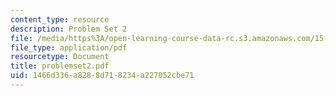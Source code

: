 ```yaml
---
content_type: resource
description: Problem Set 2
file: /media/https%3A/open-learning-course-data-rc.s3.amazonaws.com/15-518-taxes-and-business-strategy-fall-2002/1466d336a8288d718234a227052cbe71_problemset2.pdf
file_type: application/pdf
resourcetype: Document
title: problemset2.pdf
uid: 1466d336-a828-8d71-8234-a227052cbe71
---
```

